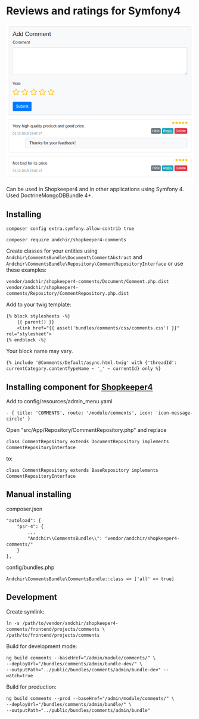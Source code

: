 # Reviews and ratings for Symfony4

![Comments - screenshot #1](https://github.com/andchir/shopkeeper4-comments/blob/master/Resources/docs/screenshots/screenshot001.png?raw=true "Comments - screenshot #1")

Can be used in Shopkeeper4 and in other applications using Symfony 4. Used DoctrineMongoDBBundle 4+.

## Installing

~~~
composer config extra.symfony.allow-contrib true
~~~
~~~
composer require andchir/shopkeeper4-comments
~~~

Create classes for your entities using ``Andchir\CommentsBundle\Document\CommentAbstract`` and ``Andchir\CommentsBundle\Repository\CommentRepositoryInterface``
or use these examples:
~~~
vendor/andchir/shopkeeper4-comments/Document/Comment.php.dist
vendor/andchir/shopkeeper4-comments/Repository/CommentRepository.php.dist
~~~

Add to your twig template:
~~~
{% block stylesheets -%}
    {{ parent() }}
    <link href="{{ asset('bundles/comments/css/comments.css') }}" rel="stylesheet">
{% endblock -%}
~~~
Your block name may vary.

~~~
{% include '@Comments/Default/async.html.twig' with {'threadId': currentCategory.contentTypeName ~ '_' ~ currentId} only %}
~~~

## Installing component for [Shopkeeper4](https://github.com/andchir/shopkeeper4)

Add to config/resources/admin_menu.yaml
~~~
- { title: 'COMMENTS', route: '/module/comments', icon: 'icon-message-circle' }
~~~

Open "src/App/Repository/CommentRepository.php"
and replace
~~~
class CommentRepository extends DocumentRepository implements CommentRepositoryInterface
~~~
to:
~~~
class CommentRepository extends BaseRepository implements CommentRepositoryInterface
~~~

## Manual installing

composer.json
~~~
"autoload": {
    "psr-4": {
        ...
        "Andchir\\CommentsBundle\\": "vendor/andchir/shopkeeper4-comments/"
    }
},
~~~

config/bundles.php
~~~
Andchir\CommentsBundle\CommentsBundle::class => ['all' => true]
~~~

## Development

Create symlink:
~~~
ln -s /path/to/vendor/andchir/shopkeeper4-comments/frontend/projects/comments \
/path/to/frontend/projects/comments
~~~

Build for development mode:
~~~
ng build comments --baseHref="/admin/module/comments/" \
--deployUrl="/bundles/comments/admin/bundle-dev/" \
--outputPath="../public/bundles/comments/admin/bundle-dev" --watch=true
~~~

Build for production:
~~~
ng build comments --prod --baseHref="/admin/module/comments/" \
--deployUrl="/bundles/comments/admin/bundle/" \
--outputPath="../public/bundles/comments/admin/bundle"
~~~
